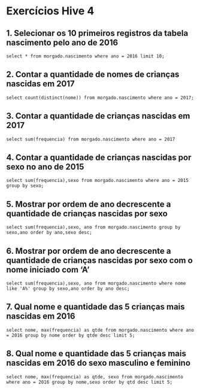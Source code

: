 # Exercícios Hive 4
## 1. Selecionar os 10 primeiros registros da tabela nascimento pelo ano de 2016
```
select * from morgado.nascimento where ano = 2016 limit 10;
```
## 2. Contar a quantidade de nomes de crianças nascidas em 2017
```
select count(distinct(nome)) from morgado.nascimento where ano = 2017;
```
## 3. Contar a quantidade de crianças nascidas em 2017
```
select sum(frequencia) from morgado.nascimento where ano = 2017
```
## 4. Contar a quantidade de crianças nascidas por sexo no ano de 2015
```
select sum(frequencia),sexo from morgado.nascimento where ano = 2015 group by sexo;
```
## 5. Mostrar por ordem de ano decrescente a quantidade de crianças nascidas por sexo
```
select sum(frequencia),sexo, ano from morgado.nascimento group by sexo,ano order by ano,sexo desc;
```
## 6. Mostrar por ordem de ano decrescente a quantidade de crianças nascidas por sexo com o nome iniciado com ‘A’
```
select sum(frequencia),sexo, ano from morgado.nascimento where nome like 'A%' group by sexo,ano order by ano desc;
```
## 7. Qual nome e quantidade das 5 crianças mais nascidas em 2016
```
select nome, max(frequencia) as qtde from morgado.nascimento where ano = 2016 group by nome order by qtde desc limit 5;
```
## 8. Qual nome e quantidade das 5 crianças mais nascidas em 2016 do sexo masculino e feminino
```
select nome, max(frequencia) as qtde, sexo from morgado.nascimento where ano = 2016 group by nome,sexo order by qtd desc limit 5;
```
